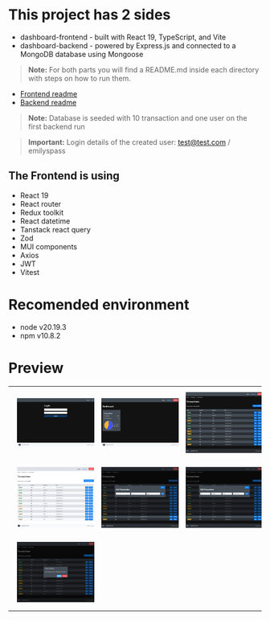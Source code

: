 # This project has 2 sides
- dashboard-frontend - built with React 19, TypeScript, and Vite
- dashboard-backend - powered by Express.js and connected to a MongoDB database using Mongoose

> **Note:** For both parts you will find a README.md inside each directory with steps on how to run them.
- <a href="https://github.com/nicolasflorth/dashboard-app/blob/main/dashboard-frontend/README.md" title="Frontend readme" target="_blank">Frontend readme</a>
- <a href="https://github.com/nicolasflorth/dashboard-app/blob/main/dashboard-backend/README.md" title="Backend readme" target="_blank">Backend readme</a>

> **Note:** Database is seeded with 10 transaction and one user on the first backend run

> **Important:** Login details of the created user: test@test.com / emilyspass

## The Frontend is using
- React 19
- React router
- Redux toolkit
- React datetime
- Tanstack react query
- Zod
- MUI components
- Axios
- JWT
- Vitest


# Recomended environment
- node v20.19.3 
- npm v10.8.2


# Preview
<table>
  <tr>
    <td>
      <a href="images/login-page-min.jpg" target="_blank">
        <img src="images/login-page-min.jpg" alt="Login page" width="250" style="margin:10px;" />
      </a>
    </td>
    <td>
      <a href="images/dashboard-page-min.jpg" target="_blank">
        <img src="images/dashboard-page-min.jpg" alt="Dashboard page" width="250" style="margin:10px;" />
      </a>
    </td>
    <td>
      <a href="images/transactions-listing-min.jpg" target="_blank">
        <img src="images/transactions-listing-min.jpg" alt="Transactions listing" width="250" style="margin:10px;" />
      </a>
    </td>
  </tr>
  <tr>
    <td>
      <a href="images/transactions-listing-light-theme-min.jpg" target="_blank">
        <img src="images/transactions-listing-light-theme-min.jpg" alt="Transactions listing light theme" width="250" style="margin:10px;" />
      </a>
    </td>
    <td>
      <a href="images/transactions-listing-add-transaction-min.jpg" target="_blank">
        <img src="images/transactions-listing-add-transaction-min.jpg" alt="Add transaction" width="250" style="margin:10px;" />
      </a>
    </td>
    <td>
      <a href="images/transactions-listing-edit-transaction-min.jpg" target="_blank">
        <img src="images/transactions-listing-edit-transaction-min.jpg" alt="Edit transaction" width="250" style="margin:10px;" />
      </a>
    </td>
  </tr>
  <tr>
    <td>
      <a href="images/transactions-listing-remove-transaction-min.jpg" target="_blank">
        <img src="images/transactions-listing-remove-transaction-min.jpg" alt="Remove transaction" width="250" style="margin:10px;" />
      </a>
    </td>
    <td>
    </td>
    <td>
    </td>
  </tr>
</table>
